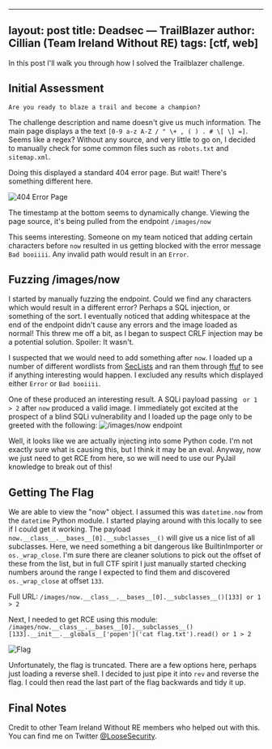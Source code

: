 
---
layout: post
title: Deadsec — TrailBlazer
author: Cillian (Team Ireland Without RE)
tags: [ctf, web]
---

In this post I'll walk you through how I solved the Trailblazer challenge.

<!-- read more -->

## Initial Assessment
```
Are you ready to blaze a trail and become a champion?
```

The challenge description and name doesn't give us much information. The main page displays a the text `[0-9 a-z A-Z / " \+ , ( ) . # \[ \] =]`. Seems like a regex? Without any source, and very little to go on, I decided to manually check for some common files such as `robots.txt` and `sitemap.xml`.

Doing this displayed a standard 404 error page. But wait! There's something different here.

![404 Error Page](https://i.imgur.com/zYJo2oM.png)

The timestamp at the bottom seems to dynamically change. Viewing the page source, it's being pulled from the endpoint `/images/now`

This seems interesting. Someone on my team noticed that adding certain characters before `now` resulted in us getting blocked with the error message `Bad booiiii`. Any invalid path would result in an `Error`.

## Fuzzing /images/now
I started by manually fuzzing the endpoint. Could we find any characters which would result in a different error? Perhaps a SQL injection, or something of the sort.
I eventually noticed that adding whitespace at the end of the endpoint didn't cause any errors and the image loaded as normal! This threw me off a bit, as I began to suspect CRLF injection may be a potential solution. Spoiler: It wasn't.

I suspected that we would need to add something after `now`. I loaded up a number of different wordlists from [SecLists](https://github.com/danielmiessler/SecLists) and ran them through [ffuf](https://github.com/ffuf/ffuf) to see if anything interesting would happen. I excluded any results which displayed either `Error` or `Bad booiiii`. 

One of these produced an interesting result. A SQLi payload passing ` or 1 > 2` after `now` produced a valid image. I immediately got excited at the prospect of a blind SQLi vulnerability and I loaded up the page only to be greeted with the following:
![/images/now endpoint](https://i.imgur.com/Lwyz9Xo.jpg)

Well, it looks like we are actually injecting into some Python code. I'm not exactly sure what is causing this, but I think it may be an eval. Anyway, now we just need to get RCE from here, so we will need to use our PyJail knowledge to break out of this!

## Getting The Flag
We are able to view the "now" object. I assumed this was `datetime.now` from the `datetime` Python module. I started playing around with this locally to see if I could get it working. The payload `now.__class__.__bases__[0].__subclasses__()` will give us a nice list of all subclasses. Here, we need something a bit dangerous like BuiltinImporter or `os._wrap_close`. I'm sure there are cleaner solutions to pick out the offset of these from the list, but in full CTF spirit I just manually started checking numbers around the range I expected to find them and discovered `os._wrap_close` at offset `133`.

Full URL:
`/images/now.__class__.__bases__[0].__subclasses__()[133] or 1 > 2`

Next, I needed to get RCE using this module:
`/images/now.__class__.__bases__[0].__subclasses__()[133].__init__.__globals__['popen']('cat flag.txt').read() or 1 > 2`

![Flag](https://i.imgur.com/30ux1u0.jpg)

Unfortunately, the flag is truncated. There are a few options here, perhaps just loading a reverse shell. I decided to just pipe it into `rev` and reverse the flag. I could then read the last part of the flag backwards and tidy it up.

## Final Notes
Credit to other Team Ireland Without RE members who helped out with this. You can find me on Twitter [@LooseSecurity](https://twitter.com/LooseSecurity).
